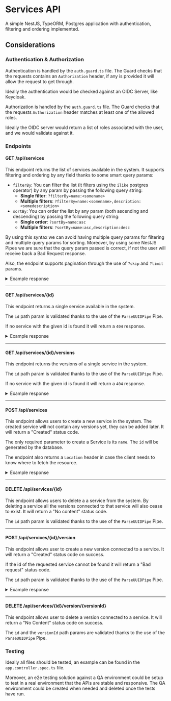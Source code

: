# Services API

A simple NestJS, TypeORM, Postgres application with authentication, filtering and ordering implemented.

## Considerations

### Authentication & Authorization

Authentication is handled by the `auth.guard.ts` file. The Guard checks that the requests contains an `Authorization` header,
if any is provided it will allow the request to get through.

Ideally the authentication would be checked against an OIDC Server, like Keycloak.

Authorization is handled by the `auth.guard.ts` file. The Guard checks that the requests `Authorization` header matches at least one of the allowed roles.

Ideally the OIDC server would return a list of roles associated with the user, and we would validate against it.

### Endpoints

#### GET /api/services

This endpoint returns the list of services available in the system. It supports filtering and ordering by any field thanks to some smart query params:

- `filterBy`: You can filter the list (it filters using the `ilike` postgres operator) by any param by passing the following query string:
  - **Single filter**: `?filterBy=name:<somename>`
  - **Multiple filters**: `?filterBy=name:<somename>,description:<somedescription>`
- `sortBy`: You can order the list by any param (both ascending and descending) by passing the following query string:
    - **Single order**: `?sortBy=name:asc`
    - **Multiple filters**: `?sortBy=name:asc,description:desc`

By using this syntax we can avoid having multiple query params for filtering and multiple query params for sorting.
Moreover, by using some NestJS Pipes we are sure that the query param passed is correct, if not the user will receive back a Bad Request response.

Also, the endpoint supports pagination through the use of `?skip` and `?limit` params. 

  <details>
  <summary>Example response</summary>
  ```json
  {
    "data": [
      {
        "name": "My Service",
        "description": "Lorem Ipsum",
        "id": "59c7fa6a-1ce6-4c44-8340-c5a93c5ba357",
        "versions": [
          {
            "version": "3.11.10",
            "id": "2d716d01-4629-4dac-839e-c0f70bf3976d"
          },
          ...
        ]
      }
    ],
    "pagination": {
      "take": 50,
      "skip": 0,
      "totalData": 1
    }
  }
  ```
</details>

---

#### GET /api/services/{id}

This endpoint returns a single service available in the system.

The `id` path param is validated thanks to the use of the `ParseUUIDPipe` Pipe.

If no service with the given id is found it will return a `404` response.

  <details>
  <summary>Example response</summary>
  ```json
  {
    "name": "My Service",
    "description": "Lorem Ipsum",
    "id": "59c7fa6a-1ce6-4c44-8340-c5a93c5ba357",
    "versions": [
      {
        "version": "3.11.10",
        "id": "2d716d01-4629-4dac-839e-c0f70bf3976d"
      },
      ...
    ]
  }
  ```
</details>

---

#### GET /api/services/{id}/versions

This endpoint returns the versions of a single service in the system.

The `id` path param is validated thanks to the use of the `ParseUUIDPipe` Pipe.

If no service with the given id is found it will return a `404` response.

  <details>
  <summary>Example response</summary>
  ```json
  [
    {
      "version": "3.11.10",
      "id": "2d716d01-4629-4dac-839e-c0f70bf3976d"
    },
    ...
  ]
  ```
</details>

---

#### POST /api/services

This endpoint allows users to create a new service in the system. The created service will not contain any versions yet, they can be added later. It will return a "Created" status code.

The only required parameter to create a Service is its `name`. The `id` will be generated by the database.

The endpoint also returns a `Location` header in case the client needs to know where to fetch the resource.

  <details>
  <summary>Example response</summary>
  ```json
  {
    "name": "CeZEHLISIU",
    "description": "...",
    "id": "68354b5c-6c82-4fd6-a7ba-b8b88d751c14"
  }
  ```
</details>

---

#### DELETE /api/services/{id}

This endpoint allows users to delete a a service from the system. By deleting a service all the versions connected to that service will also cease to exist. It will return a "No content" status code.

The `id` path param is validated thanks to the use of the `ParseUUIDPipe` Pipe.

---

#### POST /api/services/{id}/version

This endpoint allows user to create a new version connected to a service. It will return a "Created" status code on success.

If the id of the requested service cannot be found it will return a "Bad request" status code.

The `id` path param is validated thanks to the use of the `ParseUUIDPipe` Pipe.

  <details>
  <summary>Example response</summary>
  ```json
  {
    "service": {
      "name": "UlMQcdSNMO",
      "description": "....",
      "id": "fcffed56-5871-446a-9f85-473bb04d3f91",
      "versions": []
    },
    "version": "0.10.19",
    "id": "b01f2304-5f5f-4cae-8211-0357d750cfc9"
  }
  ```
</details>

---

#### DELETE /api/services/{id}/version/{versionId}

This endpoint allows user to delete a version connected to a service. It will return a "No Content" status code on success.

The `id` and the `versionId` path params are validated thanks to the use of the `ParseUUIDPipe` Pipe.


### Testing

Ideally all files should be tested, an example can be found in the `app.controller.spec.ts` file.

Moreover, an e2e testing solution against a QA environment could be setup to test in a real environment that
the APIs are stable and responsive. The QA environment could be created when needed and deleted once the tests have run.